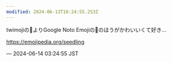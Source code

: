 ```yaml
---
modified: 2024-06-13T18:24:55.253Z
---
```


<p>twimojiの🌱よりGoogle Noto Emojiの🌱のほうがかわいいくて好き…</p><p><a href="https://emojipedia.org/seedling" target="_blank" rel="nofollow noopener noreferrer" translate="no"><span class="invisible">https://</span><span class="">emojipedia.org/seedling</span><span class="invisible"></span></a></p>

&mdash; 2024-06-14 03:24:55 JST

<!-- Original URL: https://mastodon.social/@sakuramochi0/112610711650578560-->
